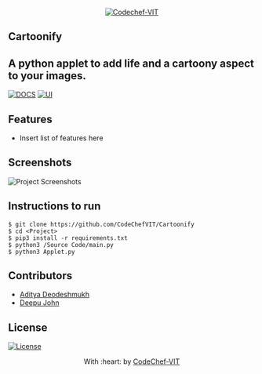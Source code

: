 <p align="center"><a href="https://www.codechefvit.com" target="_blank"><img src="https://s3.amazonaws.com/codechef_shared/sites/all/themes/abessive/logo-3.png" title="CodeChef-VIT" alt="Codechef-VIT"></a>
</p>

## Cartoonify
A python applet to add life and a cartoony aspect to your images.
---
[![DOCS](https://img.shields.io/badge/Documentation-see%20docs-green?style=flat-square&logo=appveyor)](INSERT_LINK_FOR_DOCS_HERE) 
  [![UI ](https://img.shields.io/badge/User%20Interface-Link%20to%20UI-orange?style=flat-square&logo=appveyor)](INSERT_UI_LINK_HERE)

## Features
- Insert list of features here

## Screenshots
<img src="https://github.com/akshatvg/common-entry-test/raw/master/static/img/header.png" alt="Project Screenshots">

## Instructions to run
```
$ git clone https://github.com/CodeChefVIT/Cartoonify
$ cd <Project>
$ pip3 install -r requirements.txt
$ python3 /Source Code/main.py
$ python3 Applet.py
```

## Contributors
- <a href="https://github.com/AdityaDeodeshmukh">Aditya Deodeshmukh</a>
- <a href="https://github.com/deeppss">Deepu John</a>

## License
[![License](http://img.shields.io/:license-mit-blue.svg?style=flat-square)](http://badges.mit-license.org)

<p align="center">
	With :heart: by <a href="https://www.codechefvit.com" target="_blank">CodeChef-VIT</a>
</p>
